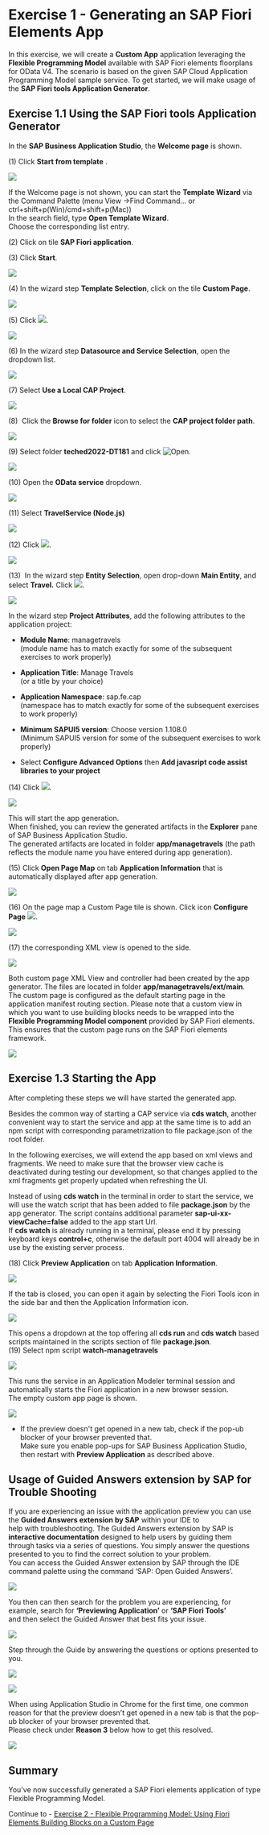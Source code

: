 # Exercise 1 - Generating an SAP Fiori Elements App

In this exercise, we will create a **Custom App** application leveraging the **Flexible Programming Model** available with SAP Fiori elements floorplans for OData V4. The scenario is based on the given SAP Cloud Application Programming Model sample service.
To get started, we will make usage of the **SAP Fiori tools Application Generator**.

## Exercise 1.1 Using the SAP Fiori tools Application Generator

In the **SAP Business Application Studio**, the **Welcome page** is shown.

\(1\) Click **Start from template** .

![](./images/image1.png)

If the Welcome page is not shown, you can start the **Template Wizard** via the Command Palette
(menu View -\>Find Command... or ctrl+shift+p(Win)/cmd+shift+p(Mac))\
In the search field, type **Open Template Wizard**.\
Choose the corresponding list entry.

(2) Click on tile **SAP Fiori application**.

(3) Click **Start**.

![](./images/image3.png)

(4) In the wizard step **Template Selection**, click on the tile **Custom Page**.

![](./images/image5.png)

(5) Click ![](./images/image8.png).

![](./images/image7.png)

(6) In the wizard step **Datasource and Service Selection**, open the dropdown list.

![](./images/image9.png)

(7)  Select **Use a Local CAP Project**.

![](./images/image11.png)

(8)  Click the **Browse for folder** icon to select the **CAP project folder path**.

![](./images/image13.png)

(9) Select folder **teched2022-DT181** and click ![Open](./images/image16.png).

![](./images/image15.png)

(10) Open the **OData service** dropdown.

![](./images/image17.png)

(11) Select **TravelService (Node.js)**

![](./images/image18.png)

(12) Click ![](./images/image8.png).

![](./images/image20.png)

(13)  In the wizard step **Entity Selection**, open drop-down **Main Entity**, and select **Travel.** Click ![](./images/image8.png).

![](./images/image21.png)

In the wizard step **Project Attributes**, add the following attributes to the application project:

- **Module Name**: managetravels\
(module name has to match exactly for some of the subsequent exercises to work properly)

- **Application Title**: Manage Travels\
(or a title by your choice)

- **Application Namespace**: sap.fe.cap\
(namespace has to match exactly for some of the subsequent exercises to work properly)

- **Minimum SAPUI5 version**: Choose version 1.108.0\
 (Minimum SAPUI5 version for some of the subsequent exercises to work properly)

- Select **Configure Advanced Options** then **Add javasript code assist libraries to your project**

(14) Click ![](./images/image24.png).

![](./images/image23.png)

This will start the app generation.\
When finished, you can review the generated artifacts in the **Explorer** pane of SAP Business Application Studio.\
The generated artifacts are located in folder **app/managetravels** (the path reflects the module name you have entered during app generation).

(15) Click **Open Page Map** on tab **Application Information** that is automatically displayed after app generation.

![](./images/image25.png)

(16) On the page map a Custom Page tile is shown. Click icon **Configure Page** ![](./images/image28.png).

![](./images/image27.png)

(17) the corresponding XML view is opened to the side.

![](./images/image29.png)

Both custom page XML View and controller had been created by the app generator. The files are located in folder **app/managetravels/ext/main**.\
The custom page is configured as the default starting page in the application manifest routing section. Please note that a custom view in which you want to use building blocks needs to be wrapped into the **Flexible Programming Model component** provided by SAP Fiori elements. This ensures that the custom page runs on the SAP Fiori elements framework.

![](./images/image31.png)

## Exercise 1.3 Starting the App

After completing these steps we will have started the generated app.

Besides the common way of starting a CAP service via **cds watch**, another convenient way to start the service and app at the same time is to add an npm script with corresponding parametrization to file package.json of the root folder.

In the following exercises, we will extend the app based on xml views and fragments. We need to make sure that the browser view cache is deactivated during testing our development, so that changes applied to the xml fragments get properly updated when refreshing the UI.

Instead of using **cds watch** in the terminal in order to start the service, we will use the watch script that has been added to file **package.json** by the app generator. The script contains additional parameter **sap-ui-xx-viewCache=false** added to the app start Url.\
If **cds watch** is already running in a terminal, please end it by pressing keyboard keys **control+c**, otherwise the default port 4004 will already be in use by the existing server process.

\(18\) Click **Preview Application** on tab **Application Information**.

![](./images/image30.png)

If the tab is closed, you can open it again by selecting the Fiori Tools icon in the side bar and then the Application Information icon.

![](./images/applicationinfo.png)

This opens a dropdown at the top offering all **cds run** and **cds watch** based scripts maintained in the scripts section of file **package.json**.\
(19) Select npm script **watch-managetravels** 

![](./images/image32.png)

This runs the service in an Application Modeler terminal session and automatically starts the Fiori application in a new browser session.\
The empty custom app page is shown.

![](./images/image34.png)

- If the preview doesn't get opened in a new tab, check if the pop-ub blocker of your browser prevented that.\
Make sure you enable pop-ups
for SAP Business Application Studio, then restart with **Preview Application** as described above.

## Usage of Guided Answers extension by SAP for Trouble Shooting

If you are experiencing an issue with the application preview you can use the **Guided Answers extension by SAP** within your IDE to\
help with troubleshooting. The Guided Answers extension by SAP is **interactive documentation** designed to help users by guiding them\
through tasks via a series of questions. You simply answer the questions presented to you to find the correct solution to your problem.\
You can access the Guided Answer extension by SAP through the IDE command palette using the command ‘SAP: Open Guided Answers’.

![](./images/ga1.png)

You then can then search for the problem you are experiencing, for example, search for **‘Previewing Application’** or **‘SAP Fiori Tools’**\
and then select the Guided Answer that best fits your issue. 

![](./images/ga2.png)

Step through the Guide by answering the questions or options presented to you.

![](./images/ga3.png)

![](./images/ga4.png)

When using Application Studio in Chrome for the first time, one common reason for that the preview doesn't get opened in a new tab is that the pop-ub blocker of your browser prevented that.\
Please check under **Reason 3** below how to get this resolved.

![](./images/ga5.png)
## Summary

You've now successfully generated a SAP Fiori elements application of type Flexible Programming Model.

Continue to - [Exercise 2 - Flexible Programming Model: Using Fiori Elements Building Blocks on a Custom Page](../ex2/README.md)